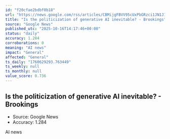 ```yaml
---
id: "f20cfae2bdbf0b18"
url: "https://news.google.com/rss/articles/CBMijgFBVV95cUxPbGRzci1JN1J1QTRWS2Q1NWhiaEdPaUtOZUU4dTNMR0c4dGU0M2pockJzU2JrNGZMd1lfQ3V0VnR1OFJhQTM1VWxIZGZmTTRFOW0zOE1kcWtjakdiRjF1Qkh1bzlndHdwWW9rcjJZcVBxMFFwY1A2d2d2YkNHcnBTaFpKNTZITnh4OTNqR3lB?oc=5"
title: "Is the politicization of generative AI inevitable? - Brookings"
source: "Google News"
published_utc: "2025-10-16T14:17:46+00:00"
status: "daily"
accuracy: 1.284
corroborations: 0
meaning: "AI news"
impact: "General"
affected: "General"
ts_daily: "1760629293.763449"
ts_weekly: null
ts_monthly: null
value_score: 0.736
---
```

## Is the politicization of generative AI inevitable? - Brookings

- Source: Google News
- Accuracy: 1.284

AI news
